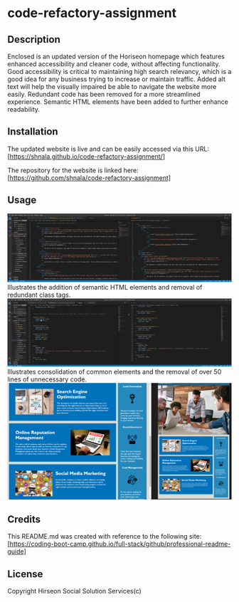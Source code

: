 # code-refactory-assignment

## Description
Enclosed is an updated version of the Horiseon homepage which features enhanced accessibility and cleaner code, without affecting functionality. Good accessibility is critical to maintaining high search relevancy, which is a good idea for any business trying to increase or maintain traffic. Added alt text will help the visually impaired be able to navigate the website more easily. Redundant code has been removed for a more streamlined experience. Semantic HTML elements have been added to further enhance readability.

## Installation
The updated website is live and can be easily accessed via this URL:
[https://shnala.github.io/code-refactory-assignment/]

The repository for the website is linked here:
[https://github.com/shnala/code-refactory-assignment]

## Usage
![Edited HTML](assets/images/example1.png)
Illustrates the addition of semantic HTML elements and removal of redundant class tags.
![Edited CSS](assets/images/example2.png)
Illustrates consolidation of common elements and the removal of over 50 lines of unnecessary code.
![Old site vs Live site, functionality maintained](assets/images/example3.png)


## Credits
This README.md was created with reference to the following site:
[https://coding-boot-camp.github.io/full-stack/github/professional-readme-guide]

## License
Copyright Hirseon Social Solution Services(c)